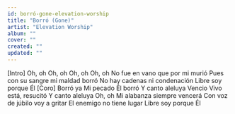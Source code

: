 ```yaml
---
id: borró-gone-elevation-worship
title: "Borró (Gone)"
artist: "Elevation Worship"
album: ""
cover: ""
created: ""
updated: ""
---
```


[Intro]
Oh, oh
Oh, oh
Oh, oh
Oh, oh
No fue en vano que por mi murió
Pues con su sangre mi maldad borró
No hay cadenas ni condenación
Libre soy porque Él
[Coro]
Borró ya
Mi pecado Él borró
Y canto aleluya
Vencio
Vivo está, resucitó
Y canto aleluya
Oh, oh
Mi alabanza siempre vencerá
Con voz de júbilo voy a gritar
El enemigo no tiene lugar
Libre soy porque Él
